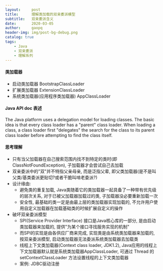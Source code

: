 ```yaml
---
layout:     post
title:      理解类加载的双亲委派模型
subtitle:   双亲委派含义
date:       2020-03-05
author:     gaopq
header-img: img/post-bg-debug.png
catalog: true
tags:
    - Java
    - 双亲委派
    - 理解系列
---
```


#### 类加载器
- 启动类加载器 BootstrapClassLoader
- 扩展类加载器 ExtensionClassLoader
- 系统类加载器(应用程序类加载器) AppClassLoader

#### Java API doc 表述
The Java platform uses a delegation model for loading classes. The basic idea is that every class loader has a "parent" class loader. When loading a class, a class loader first "delegates" the search for the class to its parent class loader before attempting to find the class itself.
	
#### 思考理解  
- 只有当父加载器在自己搜索范围内找不到特定的类时(即ClassNotFoundException), 子加载器才会尝试自己去加载
- 双亲委派中的"双"并不特指父亲母亲, 而是泛指父辈, 即父类加载器(是不是叫父类/基类委派更贴切?或者干脆叫啃老委派?)
- 设计缘由: 
    - 避免类的重复加载, Java类随着它的类加载器一起具备了一种带有优先级的层次关系, 对于已被父加载器加载过的类, 子加载器没必要重新加载一次
    - 安全性, 最基础的类一定是由最上层的类加载器实现加载的, 不允许用户使用自定义加载器在加载基础类的时候扩展自定义的操作
- 破坏双亲委派模型
    - SPI(Service Provider Interface) 接口是Java核心库的一部分, 是由启动类加载器来加载的, 提供"为某个接口寻找服务实现的机制"
    - 而SPI的实现是由各供应厂商来完成, 实现类是由系统类加载器来加载的, 按双亲委派模型, 启动类加载器无法委派系统类加载器去加载类
    - 线程上下文类加载器(Context class loader, JDK1.2), Java应用的线程上下文加载器默认就是系统类加载器AppClassLoader, 可通过 Thread 的 setContextClassLoader 方法设置线程的上下文类加载器
    - 案例: JDBC驱动注册